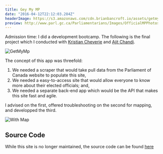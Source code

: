 ```yaml
---
title: Gey My MP
date: "2016-04-12T22:12:03.284Z"
headerImage: https://s3.amazonaws.com/cdn.brianbancroft.io/assets/getmymp.png
preview: http://www.parl.gc.ca/Parliamentarians/Images/OfficialMPPhotos/42/SchulteDeb_Lib.jpg
---
```


<p class="intro"><span class="dropcap">A</span>dmission time: I did a development bootcamp. The following is the final project which I conducted with <a href="http://kristincheverie.com/">Kristian Cheverie</a> and <a href="https://www.linkedin.com/in/ajit-chandi-14507273/">Ajit Chandi</a>.</p>

![GetMyMp](https://s3.amazonaws.com/cdn.brianbancroft.io/assets/getmymp.png)

The concept of this app was threefold:

  1. We needed a scraper that would take pull data from the Parliament of Canada website to populate this site,
  2. We needed a easy-to-access site that would allow everyone to know more about their elected officials; and,
  3. We needed a separate back-end app which would be the API that makes this site fast and agile.

  I advised on the first, offered troubleshooting on the second for mapping, and developped the third.

![With Map](https://s3.amazonaws.com/cdn.brianbancroft.io/assets/getmymp-map.jpg)

Source Code
---
While this site is no longer maintained, the source code can be found [here](https://github.com/getmymp)